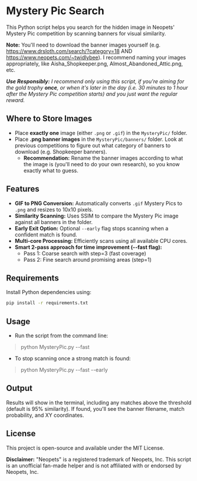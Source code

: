 # Mystery Pic Search

This Python script helps you search for the hidden image in Neopets' Mystery Pic competition by scanning banners for visual similarity.

**Note:** You'll need to download the banner images yourself (e.g. https://www.drsloth.com/search/?category=18 AND https://www.neopets.com/~twidlybee). I recommend naming your images appropriately, like Aisha_Shopkeeper.png, Almost_Abandoned_Attic.png, etc.

***Use Responsibly:** I recommend only using this script, if you're aiming for the gold trophy **once**, or when it's later in the day (i.e. 30 minutes to 1 hour after the Mystery Pic competition starts) and you just want the regular reward.*

## Where to Store Images

* Place **exactly one** image (either `.png` or `.gif`) in the `MysteryPic/` folder.
* Place **.png banner images** in the `MysteryPic/banners/` folder. Look at previous competitions to figure out what category of banners to download (e.g. Shopkeeper banners).
  * **Recommendation:** Rename the banner images according to what the image is (you'll need to do your own research), so you know exactly what to guess.

## Features

* **GIF to PNG Conversion:** Automatically converts `.gif` Mystery Pics to `.png` and resizes to 10x10 pixels.
* **Similarity Scanning:** Uses SSIM to compare the Mystery Pic image against all banners in the folder.
* **Early Exit Option:** Optional `--early` flag stops scanning when a confident match is found.
* **Multi-core Processing:** Efficiently scans using all available CPU cores.
* **Smart 2-pass approach for time improvement (--fast flag):**
  * Pass 1: Coarse search with step=3 (fast coverage)
  * Pass 2: Fine search around promising areas (step=1)
    
## Requirements

Install Python dependencies using:

```bash
pip install -r requirements.txt
```

## Usage
* Run the script from the command line:
 > python MysteryPic.py --fast

* To stop scanning once a strong match is found:
 > python MysteryPic.py --fast --early

## Output
Results will show in the terminal, including any matches above the threshold (default is 95% similarity). If found, you'll see the banner filename, match probability, and XY coordinates.

## License

This project is open-source and available under the MIT License.

**Disclaimer:** "Neopets" is a registered trademark of Neopets, Inc. This script is an unofficial fan-made helper and is not affiliated with or endorsed by Neopets, Inc.
